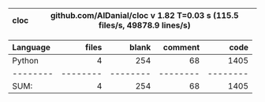 cloc|github.com/AlDanial/cloc v 1.82  T=0.03 s (115.5 files/s, 49878.9 lines/s)
--- | ---

Language|files|blank|comment|code
:-------|-------:|-------:|-------:|-------:
Python|4|254|68|1405
--------|--------|--------|--------|--------
SUM:|4|254|68|1405
